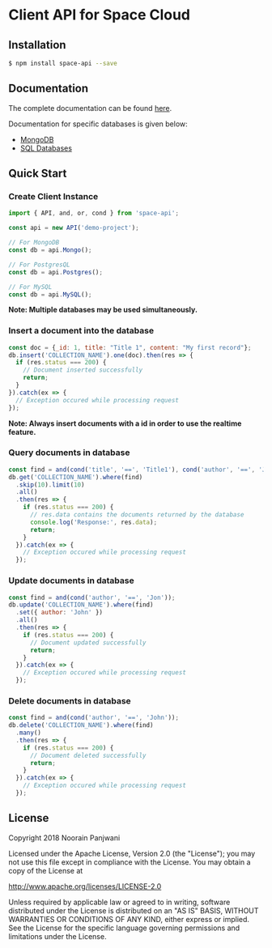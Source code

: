 # Client API for Space Cloud

## Installation

```bash
$ npm install space-api --save
```

## Documentation
The complete documentation can be found [here](https://github.com/spaceuptech/space-api-js/wiki).

Documentation for specific databases is given below:
- [MongoDB](https://github.com/spaceuptech/space-api-js/wiki/Mongo)
- [SQL Databases](https://github.com/spaceuptech/space-api-js/wiki/SQL)

## Quick Start

### Create Client Instance

```js
import { API, and, or, cond } from 'space-api';

const api = new API('demo-project');

// For MongoDB
const db = api.Mongo();

// For PostgresQL
const db = api.Postgres();

// For MySQL
const db = api.MySQL();
```
**Note: Multiple databases may be used simultaneously.**

### Insert a document into the database
```js
const doc = {_id: 1, title: "Title 1", content: "My first record"};
db.insert('COLLECTION_NAME').one(doc).then(res => {
  if (res.status === 200) {
    // Document inserted successfully
    return;
  }
}).catch(ex => {
  // Exception occured while processing request
});
```
**Note: Always insert documents with a id in order to use the realtime feature.**

### Query documents in database
```js
const find = and(cond('title', '==', 'Title1'), cond('author', '==', 'Jon'));
db.get('COLLECTION_NAME').where(find)
  .skip(10).limit(10)
  .all()
  .then(res => {
    if (res.status === 200) {
      // res.data contains the documents returned by the database
      console.log('Response:', res.data);
      return;
    }
  }).catch(ex => {
    // Exception occured while processing request
  });
```

### Update documents in database
```js
const find = and(cond('author', '==', 'Jon'));
db.update('COLLECTION_NAME').where(find)
  .set({ author: 'John' })
  .all()
  .then(res => {
    if (res.status === 200) {
      // Document updated successfully
      return;
    }
  }).catch(ex => {
    // Exception occured while processing request
  });
```

### Delete documents in database
```js
const find = and(cond('author', '==', 'John'));
db.delete('COLLECTION_NAME').where(find)
  .many()
  .then(res => {
    if (res.status === 200) {
      // Document deleted successfully
      return;
    }
  }).catch(ex => {
    // Exception occured while processing request
  });
```

## License

Copyright 2018 Noorain Panjwani

Licensed under the Apache License, Version 2.0 (the "License"); you may not use this file except in compliance with the License. You may obtain a copy of the License at

http://www.apache.org/licenses/LICENSE-2.0

Unless required by applicable law or agreed to in writing, software distributed under the License is distributed on an "AS IS" BASIS, WITHOUT WARRANTIES OR CONDITIONS OF ANY KIND, either express or implied. See the License for the specific language governing permissions and limitations under the License.
